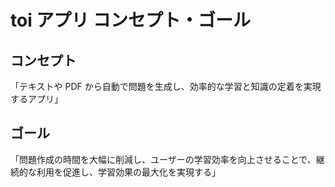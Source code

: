 # toi アプリ コンセプト・ゴール

## コンセプト

「テキストや PDF から自動で問題を生成し、効率的な学習と知識の定着を実現するアプリ」

## ゴール

「問題作成の時間を大幅に削減し、ユーザーの学習効率を向上させることで、継続的な利用を促進し、学習効果の最大化を実現する」
